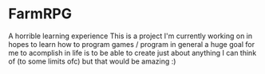 # FarmRPG
A horrible learning experience 
This is a project I'm currently working on in hopes to learn how to program games / program in general
a huge goal for me to acomplish in life is to be able to create just about anything I can think of
(to some limits ofc) but that would be amazing :)
